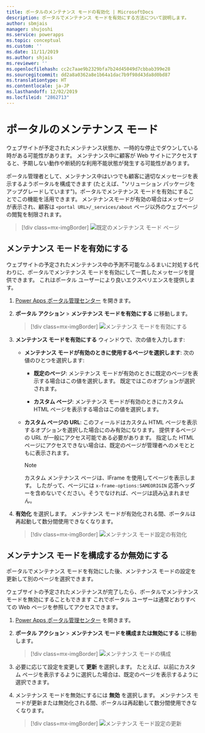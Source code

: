 ```yaml
---
title: ポータルのメンテナンス モードの有効化 | MicrosoftDocs
description: ポータルでメンテナンス モードを有効にする方法について説明します。
author: sbmjais
manager: shujoshi
ms.service: powerapps
ms.topic: conceptual
ms.custom: ''
ms.date: 11/11/2019
ms.author: shjais
ms.reviewer: ''
ms.openlocfilehash: cc2c7aae9b2329bfa7b24d45049d7cbbab399e28
ms.sourcegitcommit: dd2a8a0362a8e1b64a1dac7b9f98d43da8d0bd87
ms.translationtype: HT
ms.contentlocale: ja-JP
ms.lasthandoff: 12/02/2019
ms.locfileid: "2862713"
---
```

# <a name="maintenance-mode-for-a-portal"></a>ポータルのメンテナンス モード

ウェブサイトが予定されたメンテナンス状態か、一時的な停止でダウンしている時がある可能性があります。 メンテナンス中に顧客が Web サイトにアクセスすると、予期しない動作や断続的な利用不能状態が発生する可能性があります。 

ポータル管理者として、メンテナンス中はいつでも顧客に適切なメッセージを表示するようポータルを構成できます (たとえば、"ソリューション パッケージをアップグレードしています")。ポータルでメンテナンス モードを有効にすることでこの機能を活用できます。 メンテナンスモードが有効の場合はメッセージが表示され、顧客は `<portal URL>/_services/about` ページ以外のウェブページの閲覧を制限されます。

> [!div class=mx-imgBorder]
> ![既定のメンテナンス モード ページ](../media/default-maint-page.png "既定のメンテナンス モード ページ")

## <a name="enable-maintenance-mode"></a>メンテナンス モードを有効にする

ウェブサイトの予定されたメンテナンス中の予測不可能なふるまいに対処する代わりに、ポータルでメンテナンス モードを有効にして一貫したメッセージを提供できます。 これはポータル ユーザーにより良いエクスペリエンスを提供します。

1. [Power Apps ポータル管理センター](admin-overview.md) を開きます。

3. **ポータル アクション** > **メンテナンス モードを有効にする** に移動します。

    > [!div class=mx-imgBorder]
    > ![メンテナンス モードを有効にする](../media/enable-maint-mode-button.png "メンテナンス モードを有効にする")

4. **メンテナンス モードを有効にする** ウィンドウで、次の値を入力します:
    - **メンテナンス モードが有効のときに使用するページを選択します**: 次の値のひとつを選択します:

        - **既定のページ**: メンテナンス モードが有効のときに既定のページを表示する場合はこの値を選択します。 既定ではこのオプションが選択されます。

        - **カスタム ページ**: メンテナンス モードが有効のときにカスタム HTML ページを表示する場合はこの値を選択します。

    - **カスタム ページの URL**: このフィールドはカスタム HTML ページを表示するオプションを選択した場合にのみ有効になります。 提供するページの URL が一般にアクセス可能である必要があります。 指定した HTML ページにアクセスできない場合は、既定のページが管理者へのメモとともに表示されます。

        > [!NOTE]
        > カスタム メンテナンス ページは、IFrame を使用してページを表示します。 したがって、ページには `x-frame-options:SAMEORIGIN` 応答ヘッダーを含めないでください。そうでなければ、ページは読み込まれません。

5. **有効化** を選択します。 メンテナンス モードが有効化される間、ポータルは再起動して数分間使用できなくなります。 

    > [!div class=mx-imgBorder]
    > ![メンテナンス モード設定の有効化](../media/enable-maint-mode.png "メンテナンス モード設定の有効化")

## <a name="configure-or-disable-maintenance-mode"></a>メンテナンス モードを構成するか無効にする

ポータルでメンテナンス モードを有効にした後、メンテナンス モードの設定を更新して別のページを選択できます。

ウェブサイトの予定されたメンテナンスが完了したら、ポータルでメンテナンス モードを無効にすることもできます これでポータル ユーザーは通常どおりすべての Web ページを参照してアクセスできます。

1. [Power Apps ポータル管理センター](admin-overview.md) を開きます。

2. **ポータル アクション** > **メンテナンス モードを構成または無効にする** に移動します。

    > [!div class=mx-imgBorder]
    > ![メンテナンス モードの構成](../media/configure-maint-mode-button.png "メンテナンス モードの構成")

3. 必要に応じて設定を変更して **更新** を選択します。 たとえば、以前にカスタム ページを表示するように選択した場合は、既定のページを表示するように選択できます。

4. メンテナンス モードを無効にするには **無効** を選択します。 メンテナンス モードが更新または無効化される間、ポータルは再起動して数分間使用できなくなります。

    > [!div class=mx-imgBorder]
    > ![メンテナンス モード設定の更新](../media/configure-maint-mode.png "メンテナンス モード設定の更新")

